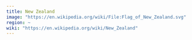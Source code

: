 ```yaml
---
title: New Zealand
image: "https://en.wikipedia.org/wiki/File:Flag_of_New_Zealand.svg"
region: ~
wiki: "https://en.wikipedia.org/wiki/New_Zealand"
---
```

